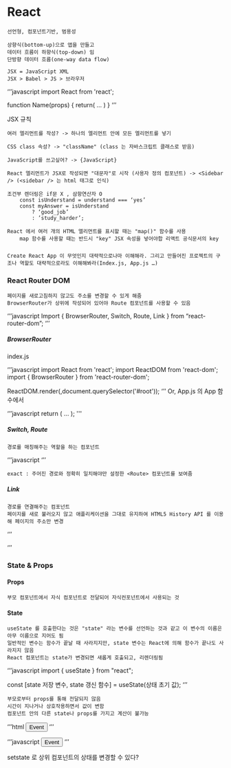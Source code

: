 # React

	선언형, 컴포넌트기반, 범용성

	상향식(bottom-up)으로 앱을 만들고
	데이터 흐름이 하향식(top-down) 임
	단방향 데이터 흐름(one-way data flow)

	JSX = JavaScript XML
	JSX > Babel > JS > 브라우저

‘’’javascript
import React from 'react';

function Name(props) {
	return(
		<tag>
		…
		</tag>
	)
}
‘’’

JSX 규칙

	여러 엘리먼트를 작성? -> 하나의 엘리먼트 안에 모든 엘리먼트를 넣기

	CSS class 속성? -> "className" (class 는 자바스크립트 클래스로 받음)

	JavaScript를 쓰고싶어? -> {JavaScript}

	React 엘리먼트가 JSX로 작성되면 "대문자"로 시작 (사용자 정의 컴포넌트) -> <Sidebar /> (<sidebar /> 는 html 태그로 인식)

	조건부 렌더링은 if문 X , 삼항연산자 O
		const isUnderstand = understand === ‘yes’
		const myAnswer = isUnderstand
			? ‘good_job’
			: ’study_harder’;

	React 에서 여러 개의 HTML 엘리먼트를 표시할 때는 "map()" 함수를 사용
		map 함수를 사용할 때는 반드시 "key" JSX 속성을 넣어야합 리액트 공식문서의 key





###
	Create React App 이 무엇인지 대략적으로나마 이해해라. 그리고 만들어진 프로젝트의 구조나 역할도 대략적으로라도 이해해봐라(Index.js, App.js …)




### React Router DOM
	
	페이지를 새로고침하지 않고도 주소를 변경할 수 있게 해줌
	BrowserRouter가 상위에 작성되어 있어야 Route 컴포넌트를 사용할 수 있음

‘’’javascript
Import { BrowserRouter, Switch, Route, Link } from “react-router-dom”;
‘’’


##### BrowserRouter

index.js

‘’’javascript
import React from 'react';
import ReactDOM from 'react-dom';
import { BrowserRouter } from 'react-router-dom';

ReactDOM.render(<BrowserRouter><App/></BrowserRouter>,document.querySelector('#root'));
‘’’
Or, App.js 의 App 함수에서

‘’’javascript
return (
	<BrowserRouter>
		…
	</BrowserRouter>
);
'''


##### Switch, Route

	경로를 매칭해주는 역할을 하는 컴포넌트

‘’’javascript
<Switch>
	<Route exact path="/">
		<Home />
	</Route>
	<Route path="/about">
		<MyPage />
	</Route>
	<Route path="/dashboard">
		<Dashboard />
	</Route>
</Switch>
‘’’

	exact : 주어진 경로와 정확히 일치해야만 설정한 <Route> 컴포넌트를 보여줌



##### Link

	경로를 연결해주는 컴포넌트
	페이지를 새로 불러오지 않고 애플리케이션을 그대로 유지하여 HTML5 History API 를 이용해 페이지의 주소만 변경

‘’’
<Link to='/'><i className="far fa-comment-dots"></i></Link>
‘’’




### State & Props




#### Props

	부모 컴포넌트에서 자식 컴포넌트로 전달되어 자식컨포넌트에서 사용되는 것



#### State

	useState 를 호출한다는 것은 "state" 라는 변수를 선언하는 것과 같고 이 변수의 이름은 아무 이름으로 지어도 됨
	일반적인 변수는 함수가 끝날 때 사라지지만, state 변수는 React에 의해 함수가 끝나도 사라지지 않음
	React 컴포넌트는 state가 변경되면 새롭게 호출되고, 리렌더링됨

‘’’javascript
import { useState } from "react";

const [state 저장 변수, state 갱신 함수] = useState(상태 초기 값);
‘’’

	부모로부터 props를 통해 전달되지 않음
	시간이 지나거나 상호작용하면서 값이 변함
	컴포넌트 안의 다른 state나 props를 가지고 계산이 불가능


‘’’html
<button onclick="handleEvent()">Event</button>
‘’’

‘’’javascript
<button onClick={handleEvent}>Event</button>
‘’’


setstate 로 상위 컴포넌트의 상태를 변경할 수 있다?


